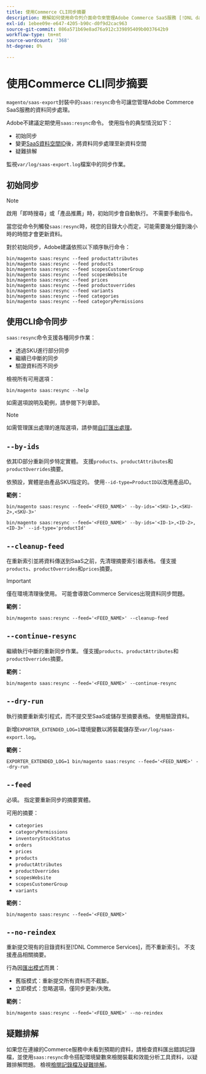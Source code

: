 ```yaml
---
title: 使用Commerce CLI同步摘要
description: 瞭解如何使用命令列介面命令來管理Adobe Commerce SaaS服務 [!DNL data export extension] 的摘要和程式。
exl-id: 1ebee09e-e647-4205-b90c-d0f9d2cac963
source-git-commit: 086a571b69e8ad76a912c339895409b0037642b9
workflow-type: tm+mt
source-wordcount: '368'
ht-degree: 0%

---
```


# 使用Commerce CLI同步摘要

`magento/saas-export`封裝中的`saas:resync`命令可讓您管理Adobe Commerce SaaS服務的資料同步處理。

Adobe不建議定期使用`saas:resync`命令。 使用指令的典型情況如下：

- 初始同步
- 變更[SaaS資料空間ID](https://experienceleague.adobe.com/en/docs/commerce-admin/config/services/saas)後，將資料同步處理至新資料空間
- 疑難排解

監視`var/log/saas-export.log`檔案中的同步作業。

## 初始同步

>[!NOTE]
>
>啟用「即時搜尋」或「產品推薦」時，初始同步會自動執行。 不需要手動指令。

當您從命令列觸發`saas:resync`時，視您的目錄大小而定，可能需要幾分鐘到幾小時的時間才會更新資料。

對於初始同步，Adobe建議依照以下順序執行命令：

```shell
bin/magento saas:resync --feed productattributes
bin/magento saas:resync --feed products
bin/magento saas:resync --feed scopesCustomerGroup
bin/magento saas:resync --feed scopesWebsite
bin/magento saas:resync --feed prices
bin/magento saas:resync --feed productoverrides
bin/magento saas:resync --feed variants
bin/magento saas:resync --feed categories
bin/magento saas:resync --feed categoryPermissions
```

## 使用CLI命令同步

`saas:resync`命令支援各種同步作業：

- 透過SKU進行部分同步
- 繼續已中斷的同步
- 驗證資料而不同步

檢視所有可用選項：

```shell
bin/magento saas:resync --help
```

如需選項說明及範例，請參閱下列章節。


>[!NOTE]
>
>如需管理匯出處理的進階選項，請參閱[自訂匯出處理](customize-export-processing.md)。

## `--by-ids`

依其ID部分重新同步特定實體。 支援`products`、`productAttributes`和`productOverrides`摘要。

依預設，實體是由產品SKU指定的。 使用`--id-type=ProductID`以改用產品ID。

**範例：**

```shell
bin/magento saas:resync --feed='<FEED_NAME>' --by-ids='<SKU-1>,<SKU-2>,<SKU-3>'

bin/magento saas:resync --feed='<FEED_NAME>' --by-ids='<ID-1>,<ID-2>,<ID-3>' --id-type='productId'
```

## `--cleanup-feed`

在重新索引並將資料傳送到SaaS之前，先清理摘要索引器表格。 僅支援`products`、`productOverrides`和`prices`摘要。

>[!IMPORTANT]
>
>僅在環境清理後使用。 可能會導致Commerce Services出現資料同步問題。

**範例：**

```shell
bin/magento saas:resync --feed='<FEED_NAME>' --cleanup-feed
```

## `--continue-resync`

繼續執行中斷的重新同步作業。 僅支援`products`、`productAttributes`和`productOverrides`摘要。

**範例：**

```shell
bin/magento saas:resync --feed='<FEED_NAME>' --continue-resync
```

## `--dry-run`

執行摘要重新索引程式，而不提交至SaaS或儲存至摘要表格。 使用驗證資料。

新增`EXPORTER_EXTENDED_LOG=1`環境變數以將裝載儲存至`var/log/saas-export.log`。

**範例：**

```shell
EXPORTER_EXTENDED_LOG=1 bin/magento saas:resync --feed='<FEED_NAME>' --dry-run
```

## `--feed`

必填。 指定要重新同步的摘要實體。

可用的摘要：

- `categories`
- `categoryPermissions`
- `inventoryStockStatus`
- `orders`
- `prices`
- `products`
- `productAttributes`
- `productOverrides`
- `scopesWebsite`
- `scopesCustomerGroup`
- `variants`

**範例：**

```shell
bin/magento saas:resync --feed='<FEED_NAME>'
```

## `--no-reindex`

重新提交現有的目錄資料至[!DNL Commerce Services]，而不重新索引。 不支援產品相關摘要。

行為因[匯出模式](data-synchronization.md#synchronization-modes)而異：

- 舊版模式：重新提交所有資料而不截斷。
- 立即模式：忽略選項，僅同步更新/失敗。

**範例：**

```shell
bin/magento saas:resync --feed='<FEED_NAME>' --no-reindex
```

## 疑難排解

如果您在連線的Commerce服務中未看到預期的資料，請檢查資料匯出錯誤記錄檔，並使用`saas:resync`命令搭配環境變數來檢閱裝載和效能分析工具資料，以疑難排解問題。 檢視[檢閱記錄檔及疑難排解](troubleshooting-logging.md)。
